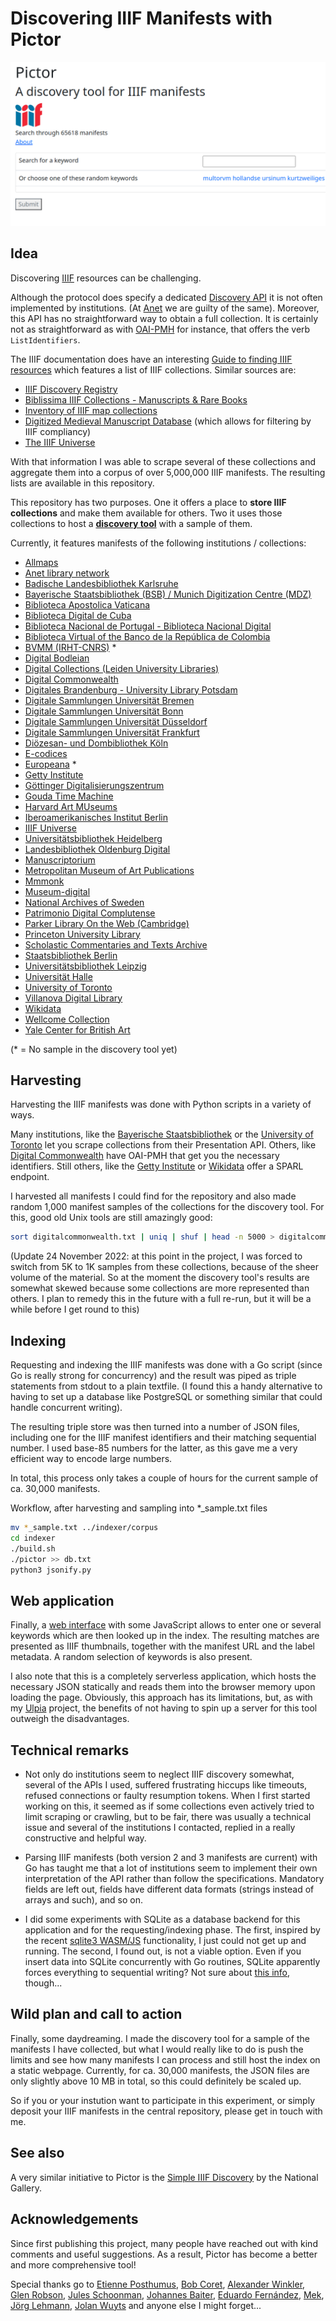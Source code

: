 # Discovering IIIF Manifests with Pictor

![screenshot.png](screenshot.png)

## Idea

Discovering [IIIF](https://iiif.io/) resources can be challenging.

Although the protocol does specify a dedicated [Discovery API](https://iiif.io/api/discovery/1.0/) it is not often implemented by institutions. (At [Anet](https://anet.be) we are guilty of the same). Moreover, this API has no straightforward way to obtain a full collection. It is certainly not as straightforward as with [OAI-PMH](https://www.openarchives.org/pmh/) for instance, that offers the verb `ListIdentifiers`.

The IIIF documentation does have an interesting [Guide to finding IIIF resources](https://iiif.io/guides/finding_resources/) which features a list of IIIF collections. Similar sources are:

- [IIIF Discovery Registry](https://registry.iiif.io/)
- [Biblissima IIIF Collections - Manuscripts & Rare Books](https://iiif.biblissima.fr/collections/)
- [Inventory of IIIF map collections](https://allmaps.org/)
- [Digitized Medieval Manuscript Database](https://digitizedmedievalmanuscripts.org/data#) (which allows for filtering by IIIF compliancy)
- [The IIIF Universe](https://graph.global/universes/iiif)

With that information I was able to scrape several of these collections and aggregate them into a corpus of over 5,000,000 IIIF manifests. The resulting lists are available in this repository.

This repository has two purposes. One it offers a place to **store IIIF collections** and make them available for others. Two it uses those collections to host a [**discovery tool**](https://tomdeneire.github.io/pictor/) with a sample of them.

Currently, it features manifests of the following institutions / collections:

- [Allmaps](https://allmaps.org)
- [Anet library network](https://www.uantwerpen.be/en/projects/anet/)
- [Badische Landesbibliothek Karlsruhe](https://www.blb-karlsruhe.de/)
- [Bayerische Staatsbibliothek (BSB) / Munich Digitization Centre (MDZ)](https://www.digitale-sammlungen.de/en/)
- [Biblioteca Apostolica Vaticana](https://www.vaticanlibrary.va/)
- [Biblioteca Digital de Cuba](http://iiif.sld.cu/)
- [Biblioteca Nacional de Portugal - Biblioteca Nacional Digital](https://bndigital.bnportugal.gov.pt/)
- [Biblioteca Virtual of the Banco de la República de Colombia](https://babel.banrepcultural.org)
- [BVMM (IRHT-CNRS)](https://bvmm.irht.cnrs.fr/) *
- [Digital Bodleian](https://digital.bodleian.ox.ac.uk/)
- [Digital Collections (Leiden University Libraries)](https://digitalcollections.universiteitleiden.nl/)
- [Digital Commonwealth](https://digitalcommonwealth.org/)
- [Digitales Brandenburg - University Library Potsdam](https://digital.ub.uni-potsdam.de/)
- [Digitale Sammlungen Universität Bremen](https://brema.suub.uni-bremen.de)
- [Digitale Sammlungen Universität Bonn](http://digitale-sammlungen.ulb.uni-bonn.de)
- [Digitale Sammlungen Universität Düsseldorf](https://digital.ub.uni-duesseldorf.de)
- [Digitale Sammlungen Universität Frankfurt](https://digital.ub.uni-frankfurt.de)
- [Diözesan- und Dombibliothek Köln](https://dombibliothek-koeln.de/)
- [E-codices](https://e-codices.unifr.ch/en)
- [Europeana](https://www.europeana.eu/en) *
- [Getty Institute](https://iiif.io/guides/guides/search.getty.edu/)
- [Göttinger Digitalisierungszentrum](https://manifests.sub.uni-goettingen.de/)
- [Gouda Time Machine](https://www.goudatijdmachine.nl/)
- [Harvard Art MUseums](https://harvardartmuseums.org/)
- [Iberoamerikanisches Institut Berlin](https://www.iai.spk-berlin.de/startseite.html)
- [IIIF Universe](https://graph.global/universes/iiif)
- [Universitätsbibliothek Heidelberg](https://www.ub.uni-heidelberg.de/)
- [Landesbibliothek Oldenburg Digital](https://digital.lb-oldenburg.de)
- [Manuscriptorium](https://manuscriptorium.com/)
- [Metropolitan Museum of Art Publications](https://www.metmuseum.org/art/libraries-and-research-centers/watson-digital-collections/metropolitan-museum-of-art-publications)
- [Mmmonk](https://www.mmmonk.be/)
- [Museum-digital](https://www.museum-digital.de/)
- [National Archives of Sweden](https://riksarkivet.se/)
- [Patrimonio Digital Complutense](https://patrimoniodigital.ucm.es/s/patrimonio/page/inicio)
- [Parker Library On the Web (Cambridge)](https://parker.stanford.edu/parker/)
- [Princeton University Library](https://figgy.princeton.edu)
- [Scholastic Commentaries and Texts Archive](https://scta.info/)
- [Staatsbibliothek Berlin](https://staatsbibliothek-berlin.de/en/)
- [Universitätsbibliothek Leipzig](https://www.ub.uni-leipzig.de/en/home/)
- [Universität Halle](https://digitale.bibliothek.uni-halle.de/)
- [University of Toronto](https://collections.library.utoronto.ca/)
- [Villanova Digital Library](https://digital.library.villanova.edu/)
- [Wikidata](https://www.wikidata.org/)
- [Wellcome Collection](https://wellcomecollection.org/)
- [Yale Center for British Art](https://britishart.yale.edu/)

(* = No sample in the discovery tool yet)

## Harvesting

Harvesting the IIIF manifests was done with Python scripts in a variety of ways.

Many institutions, like the [Bayerische Staatsbibliothek](https://www.digitale-sammlungen.de/en/) or the [University of Toronto](https://collections.library.utoronto.ca/) let you scrape collections from their Presentation API. Others, like [Digital Commonwealth](https://digitalcommonwealth.org/) have OAI-PMH that get you the necessary identifiers. Still others, like the [Getty Institute](https://iiif.io/guides/guides/search.getty.edu/) or [Wikidata](https://www.wikidata.org/) offer a SPARL endpoint.

I harvested all manifests I could find for the repository and also made random 1,000 manifest samples of the collections for the discovery tool. For this, good old Unix tools are still amazingly good:

```bash
sort digitalcommonwealth.txt | uniq | shuf | head -n 5000 > digitalcommonwealth_sample.txt
```

(Update 24 November 2022: at this point in the project, I was forced to switch from 5K to 1K samples from these collections, because of the sheer volume of the material. So at the moment the discovery tool's results are somewhat skewed because some collections are more represented than others. I plan to remedy this in the future with a full re-run, but it will be a while before I get round to this)

## Indexing

Requesting and indexing the IIIF manifests was done with a Go script (since Go is really strong for concurrency) and the result was piped as triple statements from stdout to a plain textfile. (I found this a handy alternative to having to set up a database like PostgreSQL or something similar that could handle concurrent writing).

The resulting triple store was then turned into a number of JSON files, including one for the IIIF manifest identifiers and their matching sequential number. I used base-85 numbers for the latter, as this gave me a very efficient way to encode large numbers.

In total, this process only takes a couple of hours for the current sample of ca. 30,000 manifests.

Workflow, after harvesting and sampling into *_sample.txt files

``` bash
mv *_sample.txt ../indexer/corpus
cd indexer
./build.sh
./pictor >> db.txt
python3 jsonify.py
```

## Web application

Finally, a [web interface](https://tomdeneire.github.io/pictor/) with some JavaScript allows to enter one or several keywords which are then looked up in the index. The resulting matches are presented as IIIF thumbnails, together with the manifest URL and the label metadata. A random selection of keywords is also present.

I also note that this is a completely serverless application, which hosts the necessary JSON statically and reads them into the browser memory upon loading the page. Obviously, this approach has its limitations, but, as with my [Ulpia](https://github.com/TomDeneire/ulpia) project, the benefits of not having to spin up a server for this tool outweigh the disadvantages.

## Technical remarks

- Not only do institutions seem to neglect IIIF discovery somewhat, several of the APIs I used, suffered frustrating hiccups like timeouts, refused connections or faulty resumption tokens. When I first started working on this, it seemed as if some collections even actively tried to limit scraping or crawling, but to be fair, there was usually a technical issue and several of the institutions I contacted, replied in a really constructive and helpful way.

- Parsing IIIF manifests (both version 2 and 3 manifests are current) with Go has taught me that a lot of institutions seem to implement their own interpretation of the API rather than follow the specifications. Mandatory fields are left out, fields have different data formats (strings instead of arrays and such), and so on.

- I did some experiments with SQLite as a database backend for this application and for the requesting/indexing phase. The first, inspired by the recent [sqlite3 WASM/JS](https://sqlite.org/wasm/doc/ckout/index.md) functionality, I just could not get up and running. The second, I found out, is not a viable option. Even if you insert data into SQLite concurrently with Go routines, SQLite apparently forces everything to sequential writing? Not sure about [this info](https://www.sqlite.org/threadsafe.html), though...

## Wild plan and call to action

Finally, some daydreaming. I made the discovery tool for a sample of the manifests I have collected, but what I would really like to do is push the limits and see how many manifests I can process and still host the index on a static webpage. Currently, for ca. 30,000 manifests, the JSON files are only slightly above 10 MB in total, so this could definitely be scaled up.

So if you or your instution want to participate in this experiment, or simply deposit your IIIF manifests in the central repository, please get in touch with me.

## See also

A very similar initiative to Pictor is the [Simple IIIF Discovery](https://research.ng-london.org.uk/ss-iiif/) by the National Gallery.

## Acknowledgements

Since first publishing this project, many people have reached out with kind comments and useful suggestions. As a result, Pictor has become a better and more comprehensive tool!

Special thanks go to [Etienne Posthumus](https://github.com/epoz), [Bob Coret](https://twitter.com/coret), [Alexander Winkler](https://github.com/alexander-winkler), [Glen Robson](https://github.com/glenrobson), [Jules Schoonman](https://sammeltassen.nl/), [Johannes Baiter](https://github.com/jbaiter), [Eduardo Fernández](https://orcid.org/0000-0001-9864-8734), [Mek](https://mek.fyi/), [Jörg Lehmann](@jrglmn@mastodon.social), [Jolan Wuyts](https://github.com/Hobbesball) and anyone else I might forget...
